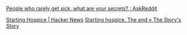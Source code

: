 
[People who rarely get sick, what are your secrets? : AskReddit](https://old.reddit.com/r/AskReddit/comments/1e0wsyo/people_who_rarely_get_sick_what_are_your_secrets/)

[Starting Hospice | Hacker News](https://news.ycombinator.com/item?id=41157974)
[Starting hospice. The end « The Story's Story](https://jakeseliger.com/2024/08/04/starting-hospice-the-end/)
